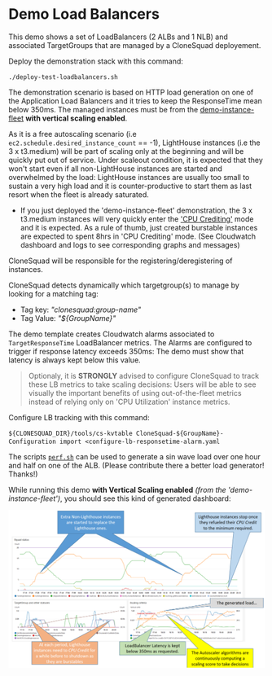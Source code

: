 
# Demo Load Balancers

This demo shows a set of LoadBalancers (2 ALBs and 1 NLB) and associated TargetGroups that are managed by
a CloneSquad deployement. 

Deploy the demonstration stack with this command:

	./deploy-test-loadbalancers.sh

The demonstration scenario is based on HTTP load generation on one of the Application Load Balancers and it tries to keep the
ResponseTime mean below 350ms. The managed instances must be from the [demo-instance-fleet](../demo-instance-fleet/)
**with vertical scaling enabled**.   

As it is a free autoscaling scenario (i.e `ec2.schedule.desired_instance_count` == -1), LightHouse instances (i.e
the 3 x t3.medium) will be part of scaling only at the beginning and will be quickly put out of service. Under scaleout
condition, it is expected that they won't start even if all non-LightHouse instances are started and overwhelmed by the load: 
LightHouse instances are usually too small to sustain a very high load and it is counter-productive to start them as last 
resort when the fleet is already saturated.

* If you just deployed the 'demo-instance-fleet' demonstration, the 3 x t3.medium instances will very quickly enter
the ['CPU Crediting'](../../../docs/COST_OPTIMIZATION.md#clonesquad-cpu-crediting) mode and it is expected. 
As a rule of thumb, just created burstable instances are expected to spent 8hrs in 'CPU Crediting' mode.
(See Cloudwatch dashboard and logs to see corresponding graphs and messages)

CloneSquad will be responsible for the registering/deregistering of instances.

CloneSquad detects dynamically which targetgroup(s) to manage by looking for a matching tag:
* Tag key: *"clonesquad:group-name"*
* Tag Value: *"${GroupName}"*

The demo template creates Cloudwatch alarms associated to `TargetResponseTime` LoadBalancer metrics. The Alarms are configured to trigger 
if response latency exceeds 350ms: The demo must show that latency is always kept below this value.

> Optionaly, it is **STRONGLY** advised to configure CloneSquad to track these LB metrics to take scaling decisions:
Users will be able to see visually the important benefits of using out-of-the-fleet metrics instead of relying only on 'CPU Utilization' instance metrics.
 
Configure LB tracking with this command:

```shell
${CLONESQUAD_DIR}/tools/cs-kvtable CloneSquad-${GroupName}-Configuration import <configure-lb-responsetime-alarm.yaml
```

The scripts [`perf.sh`](perf.sh) can be used to generate a sin wave load over one hour and half on one of the ALB. (Please contribute there a better load generator! Thanks!)

While running this demo **with Vertical Scaling enabled** *(from the 'demo-instance-fleet')*, you should see this kind of generated dashboard:

![demo scaling explained](scaling_demo_capture_explained.png)

